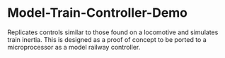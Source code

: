 # Model-Train-Controller-Demo
Replicates controls similar to those found on a locomotive and simulates train inertia. This is designed as a proof of concept to be ported to a microprocessor as a model railway controller.
